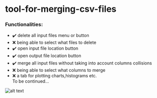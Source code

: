 # tool-for-merging-csv-files

### Functionalities:
- :heavy_check_mark: delete all input files menu or button
- :x: being able to select what files to delete
- :heavy_check_mark: open input file location button
- :heavy_check_mark: open output file location button 
- :heavy_check_mark: merge all input files without taking into account columns collisions
- :x: being able to select what columns to merge
- :x: a tab for plotting charts,histograms etc. \
To be continued... 

![alt text](https://github.com/lascau/tool-for-merging-csv-files/blob/main/assets%20for%20readme/proof%20of%20concept.gif) 
